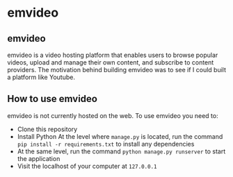 # emvideo

## emvideo
emvideo is a video hosting platform that enables users to browse popular videos, upload and manage their own
content, and subscribe to content providers. The motivation behind building emvideo was to see if I could built a platform like Youtube.

## How to use emvideo
emvideo is not currently hosted on the web. To use emvideo you need to:
- Clone this repository
- Install Python
At the level where `manage.py` is located, run the command `pip install -r requirements.txt` to install any dependencies
- At the same level, run the command `python manage.py runserver` to start the application
- Visit the localhost of your computer at `127.0.0.1`

